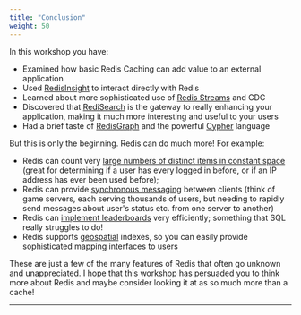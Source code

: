 ```yaml
---
title: "Conclusion"
weight: 50
---
```

In this workshop you have:

* Examined how basic Redis Caching can add value to an external application
* Used [RedisInsight] to interact directly with Redis
* Learned about more sophisticated use of [Redis Streams] and CDC
* Discovered that [RediSearch] is the gateway to really enhancing your application, making it much more interesting and useful to your users
* Had a brief taste of [RedisGraph] and the powerful [Cypher] language

But this is only the beginning. Redis can do much more! For example:

* Redis can count very [large numbers of distinct items in constant space] (great for determining if a user has every logged in before, or if an IP address has ever been used before); 
* Redis can provide [synchronous messaging] between clients (think of game servers, each serving thousands of users, but needing to rapidly send messages about user's status etc. from one server to another)
* Redis can [implement leaderboards] very efficiently; something that SQL really struggles to do!
* Redis supports [geospatial] indexes, so you can easily provide sophisticated mapping interfaces to users

These are just a few of the many features of Redis that often go unknown and unappreciated. I hope that this workshop has persuaded you to think more about Redis and maybe consider looking it at as so much more than a cache!

----------
[Redisinsight]: https://redislabs.com/redis-enterprise/redis-insight/
[redis streams]: https://redis.io/topics/streams-intro
[redisearch]: https://oss.redislabs.com/redisearch/
[large numbers of distinct items in constant space]: https://redislabs.com/redis-best-practices/counting/hyperloglog/
[synchronous messaging]: https://redis.io/topics/pubsub
[implement leaderboards]: https://redislabs.com/solutions/use-cases/leaderboards/
[geospatial]: https://redislabs.com/redis-best-practices/indexing-patterns/geospatial/
[redisgraph]: https://redislabs.com/modules/redis-graph/
[cypher]: https://s3.amazonaws.com/artifacts.opencypher.org/openCypher9.pdf
